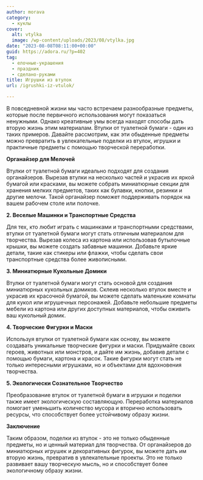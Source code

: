 ```yaml
---
author: morava
category:
  - куклы
cover:
  alt: vtylka
  image: /wp-content/uploads/2023/08/vtylka.jpg
date: "2023-08-08T08:11:00+00:00"
guid: https://adora.ru/?p=402
tag:
  - елочные-украшения
  - праздник
  - сделано-руками
title: Игрушки из втулок
url: /igrushki-iz-vtulok/

---
```

В повседневной жизни мы часто встречаем разнообразные предметы, которые после первичного использования могут показаться ненужными. Однако креативные умы всегда находят способы дать вторую жизнь этим материалам. Втулки от туалетной бумаги \- один из таких примеров. Давайте рассмотрим, как эти обыденные предметы можно превратить в увлекательные поделки из втулок, игрушки и практичные предметы с помощью творческой переработки.

**Органайзер для Мелочей**

Втулки от туалетной бумаги идеально подходят для создания органайзеров. Вырезав втулки на несколько частей и украсив их яркой бумагой или красками, вы можете собрать миниатюрные секции для хранения мелких предметов, таких как булавки, кнопки, резинки и другие мелочи. Такой органайзер поможет поддерживать порядок на вашем рабочем столе или полочке.

**2\. Веселые Машинки и Транспортные Средства**

Для тех, кто любит играть с машинками и транспортными средствами, втулки от туалетной бумаги могут стать отличным материалом для творчества. Вырезав колеса из картона или использовав бутылочные крышки, вы можете создать забавные машинки. Добавьте яркие детали, такие как стикеры или флажки, чтобы сделать свои транспортные средства более живописными.

**3\. Миниатюрные Кукольные Домики**

Втулки от туалетной бумаги могут стать основой для создания миниатюрных кукольных домиков. Склеив несколько втулок вместе и украсив их красочной бумагой, вы можете сделать маленькие комнаты для кукол или игрушечных персонажей. Добавьте небольшие предметы мебели из картона или других доступных материалов, чтобы оживить ваш кукольный домик.

**4\. Творческие Фигурки и Маски**

Используя втулки от туалетной бумаги как основу, вы можете создавать уникальные творческие фигурки и маски. Придумайте своих героев, животных или монстров, и дайте им жизнь, добавив детали с помощью бумаги, картона и красок. Такие фигурки могут стать не только интересными игрушками, но и объектами для вдохновения творчества.

**5\. Экологически Сознательное Творчество**

Преобразование втулок от туалетной бумаги в игрушки и поделки также имеет экологическую составляющую. Переработка материалов помогает уменьшить количество мусора и вторично использовать ресурсы, что способствует более устойчивому образу жизни.

**Заключение**

Таким образом, поделки из втулок \- это не только обыденные предметы, но и ценный материал для творчества. От органайзеров до миниатюрных игрушек и декоративных фигурок, вы можете дать им вторую жизнь, превратив в увлекательные проекты. Это не только развивает вашу творческую мысль, но и способствует более экологичному образу жизни.
